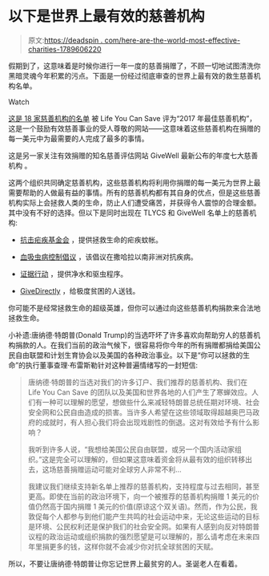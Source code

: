 # 以下是世界上最有效的慈善机构

> 原文:[https://deadspin . com/here-are-the-world-most-effective-charities-1789606220](https://deadspin.com/here-are-the-worlds-most-effective-charities-1789606220)

假期到了，这意味着是时候你进行一年一度的慈善捐赠了，不顾一切地试图清洗你黑暗灵魂今年积累的污点。下面是一份经过彻底审查的世界上最有效的救生慈善机构名单。

Watch

[这是 18 家慈善机构的名单](https://www.thelifeyoucansave.org/Top-Charities) 被 Life You Can Save 评为“2017 年最佳慈善机构”，这是一个鼓励有效慈善事业的受人尊敬的网站——这意味着这些慈善机构在捐赠的每一美元中为最需要的人完成了最多的事情。

这是另一家关注有效捐赠的知名慈善评估网站 GiveWell 最新公布的年度七大慈善机构 。

这两个组织共同确定慈善机构，这些慈善机构将利用你捐赠的每一美元为世界上最需要帮助的人做最有益的事情。所有的慈善机构都有其自身的优点，但是这些慈善机构实际上会拯救人类的生命，防止人们遭受痛苦，并获得令人震惊的合理金额。其中没有不好的选择。但以下是同时出现在 TLYCS 和 GiveWell 名单上的慈善机构:

*   [抗击疟疾基金会](http://www.givewell.org/charities/against-malaria-foundation) ，提供拯救生命的疟疾蚊帐。

*   [血吸虫病控制倡议](http://www.givewell.org/charities/schistosomiasis-control-initiative) ，该倡议在撒哈拉以南非洲对抗疾病。

*   [证据行动](https://tlycs.networkforgood.com/causes/4044-evidence-action?_ga=1.90211485.688639938.1477684152) ，提供净水和驱虫程序。

*   [GiveDirectly](https://www.givedirectly.org/) ，给极度贫困的人送钱。

你可能不是经常拯救生命的超级英雄，但你可以通过向这些慈善机构捐款来合法地拯救生命。

小补遗:唐纳德·特朗普(Donald Trump)的当选吓坏了许多喜欢向帮助穷人的慈善机构捐款的人。在我们当前的政治气候下，很容易将你今年的所有捐赠都捐给美国公民自由联盟和计划生育协会以及美国的各种政治事业。以下是“你可以拯救的生命”的执行董事查理·布雷斯勒针对这种普遍情绪写的一封短信:

> 唐纳德·特朗普的当选对我们的许多订户、我们推荐的慈善机构、我们在 Life You Can Save 的团队以及美国和世界各地的人们产生了寒蝉效应。人们有一种可以理解的愿望，想做些什么来减轻特朗普总统任期对环境、社会安全网和公民自由造成的损害。当许多人希望在这些领域取得超越奥巴马政府的成就时，有人担心我们将会出现戏剧性的倒退。这对有效给予有什么影响？
> 
> 我听到许多人说，“我想给美国公民自由联盟，或另一个国内活动家组织。”这是完全可以理解的，但如果这意味着资金将从最有效的组织转移出去，这场慈善捐赠运动可能对全球穷人非常不利...
> 
> 我建议我们继续支持新名单上推荐的慈善机构，支持程度与过去相同，甚至更高。即使在当前的政治环境下，向一个被推荐的慈善机构捐赠 1 美元的价值仍然高于国内捐赠 1 美元的价值(原谅这个双关语)。然而，作为公民，我敦促每个人都参与到他们能产生共鸣的社会运动中来，无论这些运动的目标是环境、公民权利还是保护我们的社会安全网。如果有人感到向反对特朗普议程的政治运动或组织捐款的强烈愿望是可以理解的，那么请考虑在未来四年里捐更多的钱，这样你就不会减少你对抗全球贫困的天赋。

所以，不要让唐纳德·特朗普让你忘记世界上最贫穷的人。圣诞老人在看着。